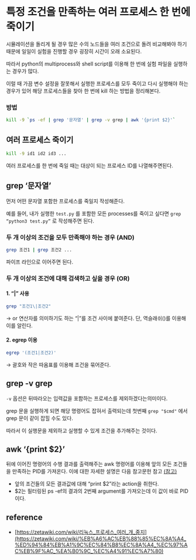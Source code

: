 # 특정 조건을 만족하는 여러 프로세스 한 번에 죽이기


시뮬레이션을 돌리게 될 경우 많은 수의 노드들을 여러 조건으로 돌려 비교해봐야 하기 때문에 일일이 실험을 진행할 경우 굉장히 시간이 오래 소요된다.

따라서 python의 multiprocess와 shell script를 이용해 한 번에 실험 파일을 실행하는 경우가 많다.

이럴 때 가끔 변수 설정을 잘못해서 실행한 프로세스를 모두 죽이고 다시 실행해야 하는 경우가 있어 해당 프로세스들을 찾아 한 번에 kill 하는 방법을 정리해본다.

### 방법

```bash
kill -9 `ps -ef | grep '문자열' | grep -v grep | awk '{print $2}'`
```

## 여러 프로세스 죽이기


```bash
kill -9 id1 id2 id3 ...
```

여러 프로세스를 한 번에 죽일 때는 대상이 되는 프로세스 ID를 나열해주면된다.

## grep ‘문자열’


먼저 어떤 문자열 포함한 프로세스를 죽일지 작성해준다.

예를 들어, 내가 실행한 `test.py` 를 포함한 모든 processes를 죽이고 싶다면 `grep “python3 test.py”` 로 작성해주면 된다.

### 두 개 이상의 조건을 모두 만족해야 하는 경우 (AND)

```bash
grep 조건1 | grep 조건2 ...
```

파이프 라인으로 이어주면 된다.

### 두 개 이상의 조건에 대해 검색하고 싶을 경우 (OR)

#### 1. “\|” 사용

```bash
grep "조건1\|조건2"
```

→ or 연산자를 의미하기도 하는 “|”를 조건 사이에 붙여준다. 단, 역슬래쉬(\)를 이용해 이를 알린다.

#### 2. egrep 이용

```bash
egrep '(조건1|조건2)'
```

→ 괄호와 작은 따옴표를 이용해 조건을 묶어준다.

## grep -v grep

`-v` 옵션은 뒤따라오는 입력값을 포함하는 프로세스를 제외하겠다는의미이다.

grep 문을 실행하게 되면 해당 명령어도 잡혀서 출력되는데 첫번째 `grep "$cmd"` 에서 grep 문이 같이 잡힐 수도 있다.

따라서 이 실행문을 제외하고 실행할 수 있게 조건을 추가해주는 것이다.

## awk ‘{print $2}’

뒤에 이어진 명령어의 수행 결과를 출력해주는 awk 명령어를 이용해 앞의 모든 조건들을 만족하는 PID를 가져온다. 이에 대한 자세한 설명은 다음 참고문헌 참고 [(참고)](https://recipes4dev.tistory.com/171)

- 앞의 조건들의 모든 결과값에 대해 “print $2”라는 action을 취한다.
- $2는 필터링된 ps -ef의 결과의 2번째 argument를 가져오는데 이 값이 바로 PID이다.

## reference

- [https://zetawiki.com/wiki/리눅스_프로세스_여러_개_중지](https://zetawiki.com/wiki/%EB%A6%AC%EB%88%85%EC%8A%A4_%ED%94%84%EB%A1%9C%EC%84%B8%EC%8A%A4_%EC%97%AC%EB%9F%AC_%EA%B0%9C_%EC%A4%91%EC%A7%80)